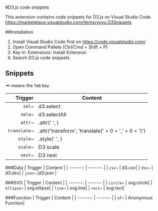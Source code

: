 #D3.js code snippets

This extension contains code snippets for D3.js on Visual Studio Code.
https://marketplace.visualstudio.com/items/yoyo.D3Snippets

##Installation
1. Install Visual Studio Code first on https://code.visualstudio.com/
2. Open Command Pallete (Ctrl/Cmd + Shift + P)
3. Key in: Extensions: Install Extension
4. Search D3.js code snippets

## Snippets
**⇥** means the `TAB` key

| Trigger  | Content |
| -------: | ------- |
| `sel→`   | d3.select|
| `sela→`  |d3.selectAll |
| `attr→`  | .attr(' ', )|
| `translate→`  |.attr('transform', 'translate(' + 0 + ',' + 0 + ')') |
| `style→`   |.style(' ', )|
| `scale→`   | D3 scale|
| `nest→`   |D3 nest|

###Data
| Trigger  | Content |
| -------: | ------- |
| `csv→`   | d3.csv|
| `dsv→`   | d3.dsv|
| `json→`   |d3.json |

###SVG
| Trigger  | Content |
| -------: | ------- |
| `circle→`   | svg:circle|
| `ellipse→`   | svg:ellipse|
| `line→`   | svg:line|
| `rect→`   | svg:rect|

###Function
| Trigger  | Content |
| -------: | ------- |
| `af→`   | Anonymous Function|
